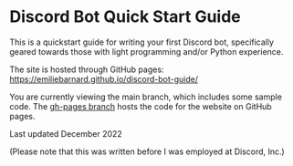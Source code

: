 # Discord Bot Quick Start Guide
This is a quickstart guide for writing your first Discord bot, specifically geared towards those with light programming and/or Python experience.

The site is hosted through GitHub pages: https://emiliebarnard.github.io/discord-bot-guide/

You are currently viewing the main branch, which includes some sample code. The [gh-pages branch](https://github.com/emiliebarnard/discord-bot-guide/tree/gh-pages) hosts the code for the website on GitHub pages.

Last updated December 2022

(Please note that this was written before I was employed at Discord, Inc.)
